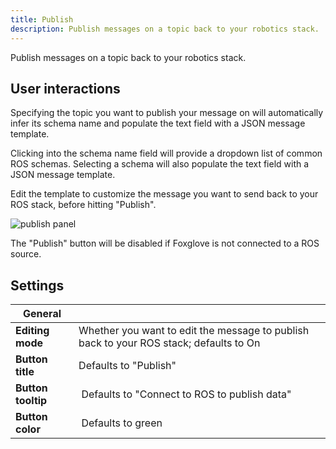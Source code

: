 ```yaml
---
title: Publish
description: Publish messages on a topic back to your robotics stack.
---
```


Publish messages on a topic back to your robotics stack.

## User interactions

Specifying the topic you want to publish your message on will automatically infer its schema name and populate the text field with a JSON message template.

Clicking into the schema name field will provide a dropdown list of common ROS schemas. Selecting a schema will also populate the text field with a JSON message template.

Edit the template to customize the message you want to send back to your ROS stack, before hitting "Publish".

![publish panel](/img/docs/visualizing/panels/publish/panel.webp)

The "Publish" button will be disabled if Foxglove is not connected to a ROS source.

## Settings

| General            |                                                                                        |
| ------------------ | -------------------------------------------------------------------------------------- |
| **Editing mode**   | Whether you want to edit the message to publish back to your ROS stack; defaults to On |
| **Button title**   | Defaults to "Publish"                                                                  |
| **Button tooltip** |  Defaults to "Connect to ROS to publish data"                                          |
| **Button color**   |  Defaults to green                                                                     |
